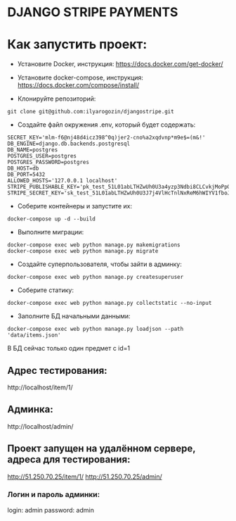 # DJANGO STRIPE PAYMENTS

# Как запустить проект:
- Установите Docker, инструкция:
https://docs.docker.com/get-docker/

- Установите docker-compose, инструкция:
https://docs.docker.com/compose/install/

- Клонируйте репозиторий:
```
git clone git@github.com:ilyarogozin/djangostripe.git
```

- Создайте файл окружения .env, который будет содержать:
```
SECRET_KEY='mlm-f6@nj48d4icz398^0q)jer2-cno%a2xqdvnp*m9e$=(m&!'
DB_ENGINE=django.db.backends.postgresql
DB_NAME=postgres
POSTGRES_USER=postgres
POSTGRES_PASSWORD=postgres
DB_HOST=db
DB_PORT=5432
ALLOWED_HOSTS='127.0.0.1 localhost'
STRIPE_PUBLISHABLE_KEY='pk_test_51L01abLTHZwUh0U3a4yzp3Ndbi8CLCvkjMoPpQci3vaCY3CWumi3BhtdwGRI8MpL2EbgffnvYFdjpvUjMRuMhKsg00zlVyHIAK'
STRIPE_SECRET_KEY='sk_test_51L01abLTHZwUh0U3J7j4VlHcTnlNxReM6hWIYV1fboJgpJ84YAaTZ73iNr0dpSGV9ojlzN1hxEK3F7ONaWLkSSRj00lIfEVp6S'

```

- Соберите контейнеры и запустите их:
```
docker-compose up -d --build
```

- Выполните миграции:
```
docker-compose exec web python manage.py makemigrations
docker-compose exec web python manage.py migrate
```

- Создайте суперпользователя, чтобы зайти в админку:
```
docker-compose exec web python manage.py createsuperuser
```

- Соберите статику:
```
docker-compose exec web python manage.py collectstatic --no-input
```

- Заполните БД начальными данными:
```
docker-compose exec web python manage.py loadjson --path 'data/items.json'
```
В БД сейчас только один предмет с id=1

## Адрес тестирования:
http://localhost/item/1/

## Админка:
http://localhost/admin/

## Проект запущен на удалённом сервере, адреса для тестирования:
http://51.250.70.25/item/1/
http://51.250.70.25/admin/

### Логин и пароль админки:
login: admin
password: admin
